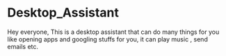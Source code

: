 # Desktop_Assistant

Hey everyone, This is a desktop assistant that can do many things for you like opening apps and googling stuffs for you, it can play music , send emails etc.
